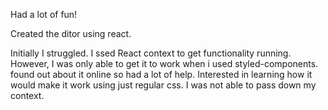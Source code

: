 Had a lot of fun!

Created the ditor using react.

Initially I struggled. I ssed React context to get functionality running. However, I was only able to get it to work when i used styled-components. found out about it online so had a lot of help. Interested in learning how it would make it work using just regular css. I was not able to pass down my context.
